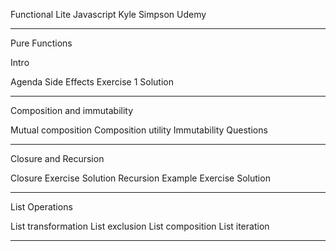 Functional Lite Javascript
Kyle Simpson
Udemy

***
Pure Functions

Intro


Agenda
Side Effects
Exercise 1
Solution
***
Composition and immutability

Mutual composition
Composition utility
Immutability
Questions

***
Closure and Recursion

Closure
Exercise
Solution
Recursion
Example
Exercise
Solution

***
List Operations

List transformation
List exclusion
List composition
List iteration
***
